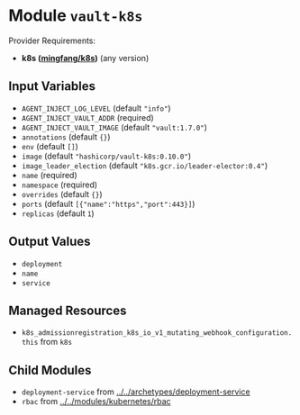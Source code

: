 
# Module `vault-k8s`

Provider Requirements:
* **k8s ([mingfang/k8s](https://registry.terraform.io/providers/mingfang/k8s/latest))** (any version)

## Input Variables
* `AGENT_INJECT_LOG_LEVEL` (default `"info"`)
* `AGENT_INJECT_VAULT_ADDR` (required)
* `AGENT_INJECT_VAULT_IMAGE` (default `"vault:1.7.0"`)
* `annotations` (default `{}`)
* `env` (default `[]`)
* `image` (default `"hashicorp/vault-k8s:0.10.0"`)
* `image_leader_election` (default `"k8s.gcr.io/leader-elector:0.4"`)
* `name` (required)
* `namespace` (required)
* `overrides` (default `{}`)
* `ports` (default `[{"name":"https","port":443}]`)
* `replicas` (default `1`)

## Output Values
* `deployment`
* `name`
* `service`

## Managed Resources
* `k8s_admissionregistration_k8s_io_v1_mutating_webhook_configuration.this` from `k8s`

## Child Modules
* `deployment-service` from [../../archetypes/deployment-service](../../archetypes/deployment-service)
* `rbac` from [../../modules/kubernetes/rbac](../../modules/kubernetes/rbac)


